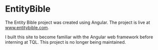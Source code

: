 # EntityBible

The Entity Bible project was created using Angular.  The project is live at www.entitybible.com.

I built this site to become familiar with the Angular web framework before interning at TQL.
This project is no longer being maintained.
